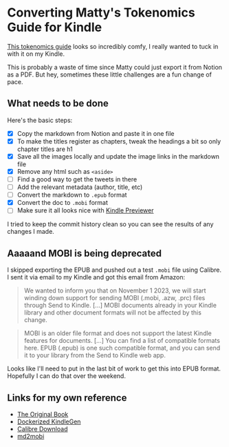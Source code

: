 # Converting Matty's Tokenomics Guide for Kindle

[This tokenomics guide](https://tokenomics-guide.notion.site/tokenomics-guide/Tokenomics-for-Builders-The-Comprehensive-Practitioner-s-Guide-to-Token-b5154feba117415cafd67678355e317b) looks so incredibly comfy, I really wanted to tuck in with it on my Kindle.

This is probably a waste of time since Matty could just export it from Notion as a PDF. But hey, sometimes these little challenges are a fun change of pace.

## What needs to be done

Here's the basic steps:

- [x] Copy the markdown from Notion and paste it in one file
- [x] To make the titles register as chapters, tweak the headings a bit so only chapter titles are h1
- [x] Save all the images locally and update the image links in the markdown file
- [x] Remove any html such as `<aside>`
- [ ] Find a good way to get the tweets in there
- [ ] Add the relevant metadata (author, title, etc)
- [ ] Convert the markdown to `.epub` format
- [x] Convert the doc to `.mobi` format
- [ ] Make sure it all looks nice with [Kindle Previewer](https://www.amazon.com/Kindle-Previewer/b?node=21381691011)

I tried to keep the commit history clean so you can see the results of any changes I made.

## Aaaaand MOBI is being deprecated

I skipped exporting the EPUB and pushed out a test `.mobi` file using Calibre. I sent it via email to my Kindle and got this email from Amazon:

> We wanted to inform you that on November 1 2023, we will start winding down support for sending MOBI (.mobi, .azw, .prc) files through Send to Kindle. [...] MOBI documents already in your Kindle library and other document formats will not be affected by this change.  

>MOBI is an older file format and does not support the latest Kindle features for documents. [...] You can find a list of compatible formats here. EPUB (.epub) is one such compatible format, and you can send it to your library from the Send to Kindle web app.

Looks like I'll need to put in the last bit of work to get this into EPUB format. Hopefully I can do that over the weekend.

## Links for my own reference

- [The Original Book](https://tokenomics-guide.notion.site/tokenomics-guide/Tokenomics-for-Builders-The-Comprehensive-Practitioner-s-Guide-to-Token-b5154feba117415cafd67678355e317b)
- [Dockerized KindleGen](https://github.com/koenrh/docker-kindlegen)
- [Calibre Download](https://calibre-ebook.com/download_linux)
- [md2mobi](https://github.com/lapwat/md2mobi)
